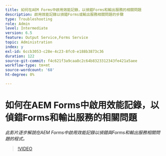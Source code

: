 ```yaml
---
title: 如何在AEM Forms中啟用效能記錄，以偵錯Forms和輸出服務的相關問題
description: 啟用效能記錄以偵錯Forms或輸出服務相關問題的步驟
type: Troubleshooting
role: Admin
level: Intermediate
version: 6.5
feature: Output Service,Forms Service
topic: Administration
index: y
exl-id: 6ccb3053-c28e-4c23-8fc0-e188b3873c36
duration: 122
source-git-commit: f4c621f3a9caa8c2c64b8323312343fe421a5aee
workflow-type: tm+mt
source-wordcount: '68'
ht-degree: 0%

---
```


# 如何在AEM Forms中啟用效能記錄，以偵錯Forms和輸出服務的相關問題

*此影片逐步解說在AEM Forms中啟用效能記錄以偵錯與Forms和輸出服務相關問題的程式。*

>[!VIDEO](https://video.tv.adobe.com/v/335499?quality=12&learn=on)
